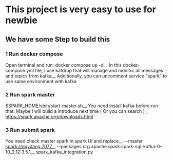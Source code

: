 # This project is very easy to use for newbie

## We have some Step to build this
### 1 Run docker compose
Open terminal and run: docker compose up -d__
In this docker-compose.yml file, I use kafdrop that will manage and monitor all messages and topics from kafka__
Additionally, you can uncomment service "spark" to use same environment with kafka

### 2 Run spark master
$SPARK_HOME/sbin/start-master.sh__
You need install kafka before run that. Maybe I will build a introduce next time ( Or you can search )__
https://spark.apache.org/downloads.html

### 3 Run submit spark
You need check master spark in spark UI and replace__
--master <spark://duydang:7077>__
--packages org.apache.spark:spark-sql-kafka-0-10_2.12:3.5.1__
spark_kafka_integration.py
